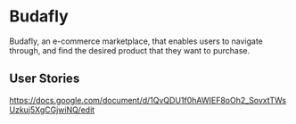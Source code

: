 # Budafly

Budafly, an e-commerce marketplace, that enables users to navigate through, and find the desired product that they want to purchase.


## User Stories 

https://docs.google.com/document/d/1QvQDU1f0hAWIEF8oOh2_SovxtTWsUzkuj5XgCGjwiNQ/edit
